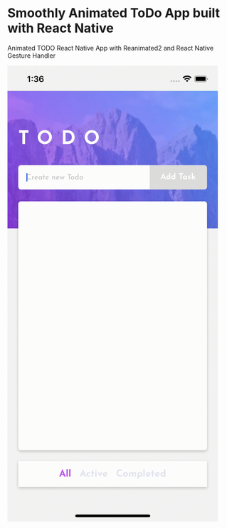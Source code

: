 # Smoothly Animated ToDo App built with React Native

Animated TODO React Native App with Reanimated2 and React Native Gesture Handler

![alt-text](https://github.com/badris101/AnimatedTODO/blob/master/src/assets/todo.gif)
